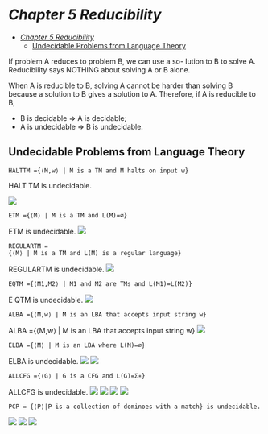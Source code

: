 # _Chapter 5 Reducibility_
- [_Chapter 5 Reducibility_](#_chapter-5-reducibility_)
  - [Undecidable Problems from Language Theory](#undecidable-problems-from-language-theory)

If problem A reduces to problem B, we can use a so- lution to B to solve A. Reducibility says NOTHING about solving A or B alone.

When A is reducible to B, solving A cannot be harder than solving B because a solution to B gives a solution to A. Therefore, if A is reducible to B,
- B is decidable ⇒ A is decidable;
- A is undecidable ⇒ B is undecidable.

## Undecidable Problems from Language Theory

```
HALTTM ={⟨M,w⟩ | M is a TM and M halts on input w}
```
HALT TM is undecidable.

![](https://i.imgur.com/raJ4DLr.png)

```
ETM ={⟨M⟩ | M is a TM and L(M)=∅}
```
ETM is undecidable.
![](https://i.imgur.com/cR4XiMY.png)

```
REGULARTM =
{⟨M⟩ | M is a TM and L(M) is a regular language}
```
REGULARTM is undecidable.
![](https://i.imgur.com/fyQKmsd.png)
```
EQTM ={⟨M1,M2⟩ | M1 and M2 are TMs and L(M1)=L(M2)}
```
E QTM is undecidable.
![](https://i.imgur.com/2kmSo1r.png)

```
ALBA ={⟨M,w⟩ | M is an LBA that accepts input string w}
```
ALBA ={⟨M,w⟩ | M is an LBA that accepts input string w}
![](https://i.imgur.com/031gTBV.png)

```
ELBA ={⟨M⟩ | M is an LBA where L(M)=∅}
```
ELBA is undecidable.
![](https://i.imgur.com/SkYMOoz.png)
![](https://i.imgur.com/xE936zo.png)

```
ALLCFG ={⟨G⟩ | G is a CFG and L(G)=Σ∗}
```
ALLCFG is undecidable.
![](https://i.imgur.com/ZojMRYq.png)
![](https://i.imgur.com/hZZB63c.png)
![](https://i.imgur.com/UJIyhmb.png)
![](https://i.imgur.com/SdXPOfy.png)

```
PCP = {⟨P⟩|P is a collection of dominoes with a match} is undecidable.
```

![](https://i.imgur.com/rHU5RUd.png)
![](https://i.imgur.com/o7ozOWg.png)
![](https://i.imgur.com/DtxN2bc.png)